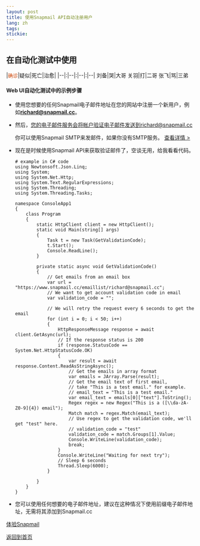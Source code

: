 ```yaml
---
layout: post
title: 使用Snapmail API自动注册用户
lang: zh
tags: 
stickie: 
---
```


## 在自动化测试中使用


|<font size="2px" color="#cc4100">确诊</font>|疑似|死亡|治愈|
|--|:|--|:|--|:|--|
刘备|哭|大哥
关羽|打|二哥
张飞|骂|三弟

#### Web UI自动化测试中的示例步骤

+ 使用您想要的任何Snapmail电子邮件地址在您的网站中注册一个新用户，例如**richard@snapmail.cc**。

+ 然后，您的电子邮件服务会将帐户验证电子邮件发送到richard@snapmail.cc
    
    你可以使用Snapmail SMTP来发邮件，如果你没有SMTP服务。 <a target='_blank' href="https://www.snapmail.cc/blog/zh/2019/11/30/snapmail-smtp.html">查看详情 ></a> 

+ 现在是时候使用Snapmail API来获取验证邮件了，空谈无用，给我看看代码。
    ```  
    # example in C# code  
    using Newtonsoft.Json.Linq;
    using System;
    using System.Net.Http;
    using System.Text.RegularExpressions;
    using System.Threading;
    using System.Threading.Tasks;
    
    namespace ConsoleApp1
    {
        class Program
        {
            static HttpClient client = new HttpClient();
            static void Main(string[] args)
            {
                Task t = new Task(GetValidationCode);
                t.Start();
                Console.ReadLine();
            }
    
            private static async void GetValidationCode()
            {
                // Get emails from an email box
                var url = "https://www.snapmail.cc/emaillist/richard@snapmail.cc";
                // We want to get account validation code in email
                var validation_code = "";
    
                // We will retry the request every 6 seconds to get the email
                for (int i = 0; i < 50; i++)
                {
                    HttpResponseMessage response = await client.GetAsync(url);
                    // If the response status is 200
                    if (response.StatusCode == System.Net.HttpStatusCode.OK)
                    {
                        var result = await response.Content.ReadAsStringAsync();
                        // Get the emails in array format
                        var emails = JArray.Parse(result);
                        // Get the email text of first email, 
                        // take "This is a test email." for example.
                        // email_text = "This is a test email."
                        var email_text = emails[0]["text"].ToString();
                        Regex regex = new Regex("This is a ([\\da-zA-Z0-9]{4}) email");
                        Match match = regex.Match(email_text);
                        // Use regex to get the validation code, we'll get "test" here.
                        // validation_code = "test"
                        validation_code = match.Groups[1].Value; 
                        Console.WriteLine(validation_code);
                        break;
                    }
                    Console.WriteLine("Waiting for next try");
                    // Sleep 6 seconds
                    Thread.Sleep(6000);
                }
    
            }
        }
    }

    ```

+ 您可以使用任何想要的电子邮件地址，建议在这种情况下使用前缀电子邮件地址，无需将其添加到Snapmail.cc

<a target="_blank" href="https://www.snapmail.cc"><i class="fa fa-envelope a"></i> 体验Snapmail </a>

<a href="https://www.snapmail.cc/blog/"><i class="fa fa-arrow-circle-left"></i> 返回到首页 </a>
